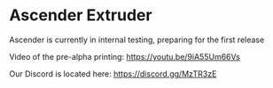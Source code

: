 # Ascender Extruder

Ascender is currently in internal testing, preparing for the first release

Video of the pre-alpha printing: https://youtu.be/9iA55Um66Vs

Our Discord is located here: https://discord.gg/MzTR3zE